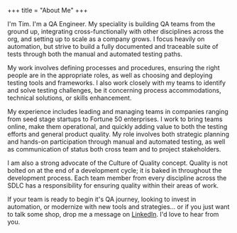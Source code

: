 +++
title = "About Me"
+++

I'm Tim. I'm a QA Engineer. My speciality is building QA teams from the ground up, integrating cross-functionally with other disciplines across the org, and setting up to scale as a company grows. I focus heavily on automation, but strive to build a fully documented and traceable suite of tests through both the manual and automated testing paths.

My work involves defining processes and procedures, ensuring the right people are in the appropriate roles, as well as choosing and deploying testing tools and frameworks. I also work closely with my teams to identify and solve testing challenges, be it concerning process accommodations, technical solutions, or skills enhancement.

My experience includes leading and managing teams in companies ranging from seed stage startups to Fortune 50 enterprises. I work to bring teams online, make them operational, and quickly adding value to both the testing efforts and general product quality. My role involves both strategic planning and hands-on participation through manual and automated testing, as well as communication of status both cross team and to project stakeholders.

I am also a strong advocate of the Culture of Quality concept. Quality is not bolted on at the end of a development cycle; it is baked in throughout the development process. Each team member from every discipline across the SDLC has a responsibility for ensuring quality within their areas of work.

If your team is ready to begin it's QA journey, looking to invest in automation, or modernize with new tools and strategies... or if you just want to talk some shop, drop me a message on [LinkedIn](https://www.linkedin.com/in/timslifer/). I'd love to hear from you.
